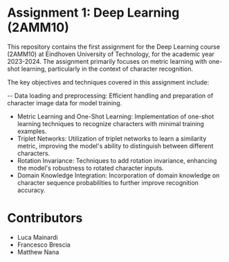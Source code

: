 # Assignment 1: Deep Learning (2AMM10)
This repository contains the first assignment for the Deep Learning course (2AMM10) at Eindhoven University of Technology, for the academic year 2023-2024. 
The assignment primarily focuses on metric learning with one-shot learning, particularly in the context of character recognition.

The key objectives and techniques covered in this assignment include:

-- Data loading and preprocessing: Efficient handling and preparation of character image data for model training.
- Metric Learning and One-Shot Learning: Implementation of one-shot learning techniques to recognize characters with minimal training examples.
- Triplet Networks: Utilization of triplet networks to learn a similarity metric, improving the model's ability to distinguish between different characters.
- Rotation Invariance: Techniques to add rotation invariance, enhancing the model's robustness to rotated character inputs.
- Domain Knowledge Integration: Incorporation of domain knowledge on character sequence probabilities to further improve recognition accuracy.

# Contributors
- Luca Mainardi
- Francesco Brescia
- Matthew Nana
